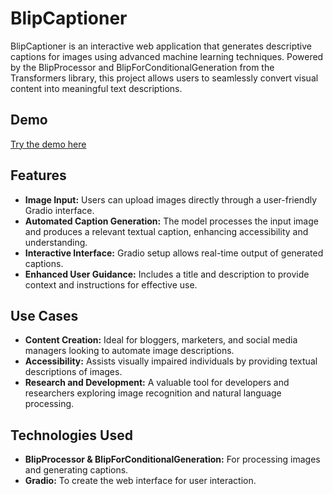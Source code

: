 # BlipCaptioner
BlipCaptioner is an interactive web application that generates descriptive captions for images using advanced machine learning techniques. Powered by the BlipProcessor and BlipForConditionalGeneration from the Transformers library, this project allows users to seamlessly convert visual content into meaningful text descriptions.



## Demo

[Try the demo here](https://4d02195a97fccd83f0.gradio.live/)

## Features

- **Image Input:** Users can upload images directly through a user-friendly Gradio interface.
- **Automated Caption Generation:** The model processes the input image and produces a relevant textual caption, enhancing accessibility and understanding.
- **Interactive Interface:** Gradio setup allows real-time output of generated captions.
- **Enhanced User Guidance:** Includes a title and description to provide context and instructions for effective use.

## Use Cases

- **Content Creation:** Ideal for bloggers, marketers, and social media managers looking to automate image descriptions.
- **Accessibility:** Assists visually impaired individuals by providing textual descriptions of images.
- **Research and Development:** A valuable tool for developers and researchers exploring image recognition and natural language processing.

## Technologies Used

- **BlipProcessor & BlipForConditionalGeneration:** For processing images and generating captions.
- **Gradio:** To create the web interface for user interaction.
